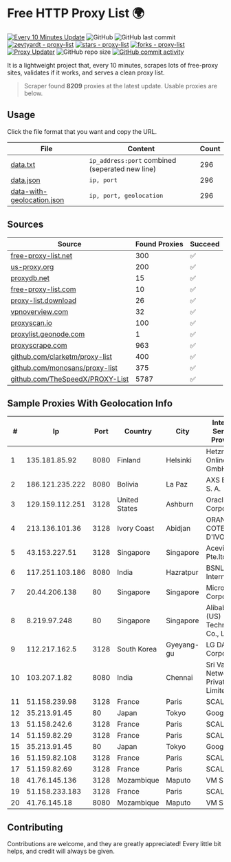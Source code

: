 
# Free HTTP Proxy List 🌍

[![Every 10 Minutes Update](https://github.com/mertguvencli/http-proxy-list/actions/workflows/main.yml/badge.svg?branch=main)](https://github.com/mertguvencli/http-proxy-list/actions/workflows/main.yml)
![GitHub](https://img.shields.io/github/license/mertguvencli/http-proxy-list)
![GitHub last commit](https://img.shields.io/github/last-commit/mertguvencli/http-proxy-list)
[![zevtyardt - proxy-list](https://img.shields.io/static/v1?label=zevtyardt&message=proxy-list&color=blue&logo=github)](https://github.com/zevtyardt/proxy-list "Go to GitHub repo")
[![stars - proxy-list](https://img.shields.io/github/stars/zevtyardt/proxy-list?style=social)](https://github.com/zevtyardt/proxy-list)
[![forks - proxy-list](https://img.shields.io/github/forks/zevtyardt/proxy-list?style=social)](https://github.com/zevtyardt/proxy-list)
[![Proxy Updater](https://github.com/zevtyardt/proxy-list/workflows/Proxy%20Updater/badge.svg)](https://github.com/zevtyardt/proxy-list/actions?query=workflow:"Proxy+Updater")
![GitHub repo size](https://img.shields.io/github/repo-size/zevtyardt/proxy-list)
[![GitHub commit activity](https://img.shields.io/github/commit-activity/m/zevtyardt/proxy-list?logo=commits)](https://github.com/zevtyardt/proxy-list/commits/main)

It is a lightweight project that, every 10 minutes, scrapes lots of free-proxy sites, validates if it works, and serves a clean proxy list.

> Scraper found **8209** proxies at the latest update. Usable proxies are below.

## Usage

Click the file format that you want and copy the URL.

|File|Content|Count|
|----|-------|-----|
|[data.txt](https://raw.githubusercontent.com/mertguvencli/http-proxy-list/main/proxy-list/data.txt)|`ip_address:port` combined (seperated new line)|296|
|[data.json](https://raw.githubusercontent.com/mertguvencli/http-proxy-list/main/proxy-list/data.json)|`ip, port`|296|
|[data-with-geolocation.json](https://raw.githubusercontent.com/mertguvencli/http-proxy-list/main/proxy-list/data-with-geolocation.json)|`ip, port, geolocation`|296|

## Sources

|Source|Found Proxies|Succeed|
|------|-------------|-------|
|[free-proxy-list.net](https://free-proxy-list.net)|300|✅|
|[us-proxy.org](https://www.us-proxy.org)|200|✅|
|[proxydb.net](http://proxydb.net)|15|✅|
|[free-proxy-list.com](https://free-proxy-list.com/?page=&port=&type%5B%5D=http&type%5B%5D=https&up_time=0&search=Search)|10|✅|
|[proxy-list.download](https://www.proxy-list.download/HTTP)|26|✅|
|[vpnoverview.com](https://vpnoverview.com/privacy/anonymous-browsing/free-proxy-servers)|32|✅|
|[proxyscan.io](https://www.proxyscan.io)|100|✅|
|[proxylist.geonode.com](https://proxylist.geonode.com/api/proxy-list?limit=300&page=1&sort_by=lastChecked&sort_type=desc&protocols=http,https)|1|✅|
|[proxyscrape.com](https://api.proxyscrape.com/v2/?request=displayproxies&protocol=http&timeout=10000&country=all&ssl=all&anonymity=all)|963|✅|
|[github.com/clarketm/proxy-list](https://raw.githubusercontent.com/clarketm/proxy-list/master/proxy-list-raw.txt)|400|✅|
|[github.com/monosans/proxy-list](https://raw.githubusercontent.com/monosans/proxy-list/main/proxies/http.txt)|375|✅|
|[github.com/TheSpeedX/PROXY-List](https://raw.githubusercontent.com/TheSpeedX/PROXY-List/master/http.txt)|5787|✅|


## Sample Proxies With Geolocation Info

|#|Ip|Port|Country|City|Internet Service Provider|
|-|--|----|-------|----|-------------------------|
|1|135.181.85.92|8080|Finland|Helsinki|Hetzner Online GmbH|
|2|186.121.235.222|8080|Bolivia|La Paz|AXS Bolivia S. A.|
|3|129.159.112.251|3128|United States|Ashburn|Oracle Corporation|
|4|213.136.101.36|3128|Ivory Coast|Abidjan|ORANGE COTE D'IVOIRE|
|5|43.153.227.51|3128|Singapore|Singapore|Aceville Pte.ltd|
|6|117.251.103.186|8080|India|Hazratpur|BSNL Internet|
|7|20.44.206.138|80|Singapore|Singapore|Microsoft Corporation|
|8|8.219.97.248|80|Singapore|Singapore|Alibaba (US) Technology Co., Ltd.|
|9|112.217.162.5|3128|South Korea|Gyeyang-gu|LG DACOM Corporation|
|10|103.207.1.82|8080|India|Chennai|Sri Vari Network Private Limited|
|11|51.158.239.98|3128|France|Paris|SCALEWAY|
|12|35.213.91.45|80|Japan|Tokyo|Google LLC|
|13|51.158.242.6|3128|France|Paris|SCALEWAY|
|14|51.159.82.29|3128|France|Paris|SCALEWAY|
|15|35.213.91.45|80|Japan|Tokyo|Google LLC|
|16|51.159.82.108|3128|France|Paris|SCALEWAY|
|17|51.159.82.69|3128|France|Paris|SCALEWAY|
|18|41.76.145.136|3128|Mozambique|Maputo|VM  S.A|
|19|51.158.233.183|3128|France|Paris|SCALEWAY|
|20|41.76.145.18|8080|Mozambique|Maputo|VM  S.A|



## Contributing

Contributions are welcome, and they are greatly appreciated! Every
little bit helps, and credit will always be given.


